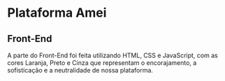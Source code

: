 # Plataforma Amei

<h2>Front-End</h2>

<p>A parte do Front-End foi feita utilizando HTML, CSS e JavaScript, com as cores Laranja, Preto e Cinza que representam o encorajamento, a sofisticação e a neutralidade de nossa plataforma.</p>
